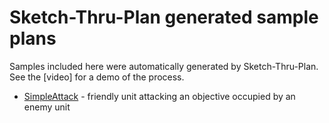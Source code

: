 # Sketch-Thru-Plan generated sample plans

Samples included here were automatically generated by Sketch-Thru-Plan. See the [video] for a demo of the process.

* [SimpleAttack](./SimpleAttack) - friendly unit attacking an objective occupied by an enemy unit